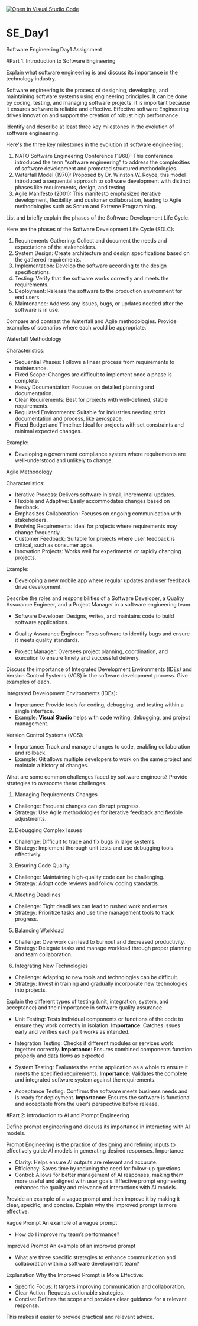 [![Open in Visual Studio Code](https://classroom.github.com/assets/open-in-vscode-2e0aaae1b6195c2367325f4f02e2d04e9abb55f0b24a779b69b11b9e10269abc.svg)](https://classroom.github.com/online_ide?assignment_repo_id=15586139&assignment_repo_type=AssignmentRepo)
# SE_Day1
Software Engineering Day1 Assignment

#Part 1: Introduction to Software Engineering

Explain what software engineering is and discuss its importance in the technology industry.

Software engineering is the process of designing, developing, and maintaining software systems using engineering principles. It can be done by coding, testing, and managing software projects. it is important because it ensures software is reliable and effective. Effective software Engineering drives innovation  and support the creation of robust high performance 

Identify and describe at least three key milestones in the evolution of software engineering.

Here's the three key milestones in the evolution of software engineering:
1. NATO Software Engineering Conference (1968): This conference introduced the term "software engineering" to address the complexities of software development and promoted structured methodologies.
2. Waterfall Model (1970): Proposed by Dr. Winston W. Royce, this model introduced a sequential approach to software development with distinct phases like requirements, design, and testing.
3. Agile Manifesto (2001): This manifesto emphasized iterative development, flexibility, and customer collaboration, leading to Agile methodologies such as Scrum and Extreme Programming.


List and briefly explain the phases of the Software Development Life Cycle.

Here are the phases of the Software Development Life Cycle (SDLC):
1. Requirements Gathering: Collect and document the needs and expectations of the stakeholders.
2. System Design: Create architecture and design specifications based on the gathered requirements.
3. Implementation: Develop the software according to the design specifications.
4. Testing: Verify that the software works correctly and meets the requirements.
5. Deployment: Release the software to the production environment for end users.
6. Maintenance: Address any issues, bugs, or updates needed after the software is in use.
   
Compare and contrast the Waterfall and Agile methodologies. Provide examples of scenarios where each would be appropriate.

Waterfall Methodology

Characteristics:
- Sequential Phases: Follows a linear process from requirements to maintenance.
- Fixed Scope: Changes are difficult to implement once a phase is complete.
- Heavy Documentation: Focuses on detailed planning and documentation.
- Clear Requirements: Best for projects with well-defined, stable requirements.
- Regulated Environments: Suitable for industries needing strict documentation and process, like aerospace.
- Fixed Budget and Timeline: Ideal for projects with set constraints and minimal expected changes.

Example:
- Developing a government compliance system where requirements are well-understood and unlikely to change.

Agile Methodology

Characteristics:
- Iterative Process: Delivers software in small, incremental updates.
- Flexible and Adaptive: Easily accommodates changes based on feedback.
- Emphasizes Collaboration: Focuses on ongoing communication with stakeholders.
- Evolving Requirements: Ideal for projects where requirements may change frequently.
- Customer Feedback: Suitable for projects where user feedback is critical, such as consumer apps.
- Innovation Projects: Works well for experimental or rapidly changing projects.

Example:
- Developing a new mobile app where regular updates and user feedback drive development.

Describe the roles and responsibilities of a Software Developer, a Quality Assurance Engineer, and a Project Manager in a software engineering team.

- Software Developer: Designs, writes, and maintains code to build software applications. 

- Quality Assurance Engineer: Tests software to identify bugs and ensure it meets quality standards. 

- Project Manager: Oversees project planning, coordination, and execution to ensure timely and successful delivery.

Discuss the importance of Integrated Development Environments (IDEs) and Version Control Systems (VCS) in the software development process. Give examples of each.

Integrated Development Environments (IDEs):
- Importance: Provide tools for coding, debugging, and testing within a single interface.
- Example: **Visual Studio** helps with code writing, debugging, and project management.

Version Control Systems (VCS):
- Importance: Track and manage changes to code, enabling collaboration and rollback.
- Example: Git allows multiple developers to work on the same project and maintain a history of changes.

What are some common challenges faced by software engineers? Provide strategies to overcome these challenges.

1. Managing Requirements Changes
- Challenge: Frequent changes can disrupt progress.
- Strategy: Use Agile methodologies for iterative feedback and flexible adjustments.

2. Debugging Complex Issues
- Challenge: Difficult to trace and fix bugs in large systems.
- Strategy: Implement thorough unit tests and use debugging tools effectively.

3. Ensuring Code Quality
- Challenge: Maintaining high-quality code can be challenging.
- Strategy: Adopt code reviews and follow coding standards.

4. Meeting Deadlines
- Challenge: Tight deadlines can lead to rushed work and errors.
- Strategy: Prioritize tasks and use time management tools to track progress.

5. Balancing Workload
- Challenge: Overwork can lead to burnout and decreased productivity.
- Strategy: Delegate tasks and manage workload through proper planning and team collaboration.

6. Integrating New Technologies
- Challenge: Adapting to new tools and technologies can be difficult.
- Strategy: Invest in training and gradually incorporate new technologies into projects.
  

Explain the different types of testing (unit, integration, system, and acceptance) and their importance in software quality assurance.

- Unit Testing: Tests individual components or functions of the code to ensure they work correctly in isolation. **Importance**: Catches issues early and verifies each part works as intended.

- Integration Testing: Checks if different modules or services work together correctly. **Importance**: Ensures combined components function properly and data flows as expected.

- System Testing: Evaluates the entire application as a whole to ensure it meets the specified requirements. **Importance**: Validates the complete and integrated software system against the requirements.

- Acceptance Testing: Confirms the software meets business needs and is ready for deployment. **Importance**: Ensures the software is functional and acceptable from the user’s perspective before release.

#Part 2: Introduction to AI and Prompt Engineering


Define prompt engineering and discuss its importance in interacting with AI models.

Prompt Engineering is the practice of designing and refining inputs to effectively guide AI models in generating desired responses.
Importance:
- Clarity: Helps ensure AI outputs are relevant and accurate.
- Efficiency: Saves time by reducing the need for follow-up questions.
- Control: Allows for better management of AI responses, making them more useful and aligned with user goals.
Effective prompt engineering enhances the quality and relevance of interactions with AI models.

Provide an example of a vague prompt and then improve it by making it clear, specific, and concise. Explain why the improved prompt is more effective.

Vague Prompt
An example of a vague prompt
- How do I improve my team’s performance?

Improved Prompt
An example of an improved prompt
- What are three specific strategies to enhance communication and collaboration within a software development team?

Explanation
Why the Improved Prompt is More Effective:
- Specific Focus: It targets improving communication and collaboration.
- Clear Action: Requests actionable strategies.
- Concise: Defines the scope and provides clear guidance for a relevant response. 

This makes it easier to provide practical and relevant advice.
